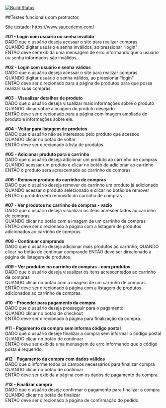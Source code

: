 [![Build Status](https://travis-ci.org/maikelfenner/protractor-functional-tests.svg?branch=master)](https://travis-ci.org/maikelfenner/protractor-functional-tests)

##Testes funcionais com protractor.

Site testado: https://www.saucedemo.com/

**#01 - Login com usuário ou senha inválido**  
DADO que o usuário deseja acessar o site para realizar compras  
QUANDO digitar usuário e senha inválidos, ao pressionar “login"  
ENTÃO deve ser exibida uma mensagem de erro informando que o usuário ou senha informados são inválidos.  


**#02 - Login com usuário e senha válidos**  
DADO que o usuário deseja acessar o site para realizar compras  
QUANDO digitar usuário e senha válidos, ao pressionar “login"  
ENTÃO deve ser direcionado para a página de produtos para que possa realizar suas compras.  


**#03 - Visualizar detalhes de produto**  
DADO que o usuário deseja visualizar mais informações sobre o produto  
QUANDO clicar sobre a imagem do produto desejado  
ENTÃO deve ser direcionado para a página com imagem ampliada do produto e informações sobre ele.  


**#04 - Voltar para listagem de produtos**  
DADO que o usuário não se interessou pelo produto que acessou  
QUANDO clicar no botão de voltar  
ENTÃO deve ser direcionado à lista de produtos.  


**#05 - Adicionar produto para o carrinho**  
DADO que o usuário deseja adicionar um produto ao carrinho de compras
QUANDO acessar um produto e clicar no botão de adicionar ao carrinho  
ENTÃO o produto será acrescentado ao carrinho de compras  


**#06 - Remover produto do carrinho de compras**  
DADO que o usuário deseja remover do carrinho um produto já adicionado  
QUANDO acessar o produto selecionado e clicar no botão de remover  
ENTÃO o produto será removido do carrinho de compras  


**#07 - Ver produtos no carrinho de compras - vazio**  
DADO que o usuário deseja visualizar os itens acrescentados ao carrinho de compras  
QUANDO clicar no botão com a imagem de um carrinho de compras  
ENTÃO deve ser direcionado à página com a listagem de produtos adicionados ao carrinho de compras.  


**#08 - Continuar comprando**  
DADO que o usuário deseja adicionar mais produtos ao carrinho;
QUANDO clicar no botão de continuar comprando
ENTÃO deve ser direcionado à página de listagem de produtos.  


**#09 - Ver produtos no carrinho de compras - com produtos**  
DADO que o usuário deseja visualizar os itens acrescentados ao carrinho de compras  
QUANDO clicar no botão com a imagem de um carrinho de compras  
ENTÃO deve ser direcionado à página com a listagem de produtos adicionados ao carrinho de compras.  


**#10 - Proceder para pagamento da compra**  
DADO que o usuário deseja prosseguir para o pagamento  
QUANDO clicar no botão de checkout  
ENTÃO deve ser direcionado à página para finalização da compra.  


**#11 - Pagamento da compra sem informa código postal**  
DADO que o usuário deseje finalizar a compra sem informar o código postal  
QUANDO clicar no botão de continuar  
ENTÃO deve ser exibida uma mensagem de erro informando que o código posta é requerido.  


**#12 - Pagamento da compra com dados válidos**  
DADO que o informe todos os campos necessários para finalizar compra  
QUANDO clicar no botão de continuar  
ENTÃO deve ser exibida a página com os dados de pagamento da compra.    


**#13 - Finalizar compra**  
DADO que o usuário deseje confirmar o pagamento para finalizar a compra  
QUANDO clicar no botão de finalizar  
ENTÃO deve ser direcionado à página de confirmação do pedido.  

